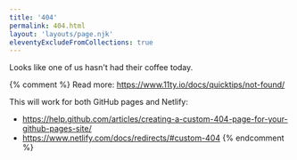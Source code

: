 ```yaml
---
title: '404'
permalink: 404.html
layout: 'layouts/page.njk'
eleventyExcludeFromCollections: true
---
```


Looks like one of us hasn't had their coffee today.

{% comment %}
Read more: https://www.11ty.io/docs/quicktips/not-found/

This will work for both GitHub pages and Netlify:

- https://help.github.com/articles/creating-a-custom-404-page-for-your-github-pages-site/
- https://www.netlify.com/docs/redirects/#custom-404
  {% endcomment %}
